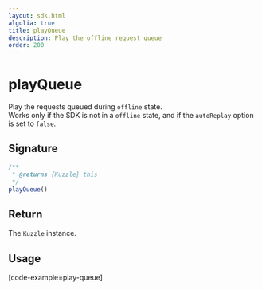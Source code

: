 ```yaml
---
layout: sdk.html
algolia: true
title: playQueue
description: Play the offline request queue
order: 200
---
```


# playQueue

Play the requests queued during `offline` state.  
Works only if the SDK is not in a `offline` state, and if the `autoReplay` option is set to `false`.

## Signature
```javascript
/**
 * @returns {Kuzzle} this
 */
playQueue()
```

## Return

The `Kuzzle` instance.

## Usage

[code-example=play-queue]

